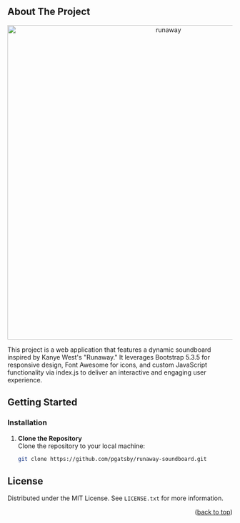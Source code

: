 <a name="readme-top"></a>

<!-- ABOUT THE PROJECT -->

## About The Project

<div align="center"> 
<img width="705" alt="runaway" src="https://github.com/user-attachments/assets/0de25564-5b0a-4dbd-8b21-e3374b1f9c9c" />
</div>

This project is a web application that features a dynamic soundboard inspired by Kanye West's "Runaway." It leverages Bootstrap 5.3.5 for responsive design, Font Awesome for icons, and custom JavaScript functionality via index.js to deliver an interactive and engaging user experience.

<!-- GETTING STARTED -->

## Getting Started

### Installation

1. **Clone the Repository**  
   Clone the repository to your local machine:

   ```bash
   git clone https://github.com/pgatsby/runaway-soundboard.git
   ```

## License

Distributed under the MIT License. See `LICENSE.txt` for more information.

<p align="right">(<a href="#readme-top">back to top</a>)</p>
